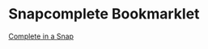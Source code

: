Snapcomplete Bookmarklet
========================
<a href="javascript:var%20baseURL%3D%22https%3A%2F%2Fwww.snapcomplete.com%22%2Cs%3Ddocument.createElement(%22script%22)%3Bs.onreadystatechange%3Ds.onload%3Dfunction()%7Bvar%20e%3Ds.readyState%2Ct%3DSC.init%3Bt.done%7C%7Ce%26%26!%2Floaded%7Ccomplete%2F.test(e)%7C%7C(t.done%3D!0%2Ct(%7BshowImmediately%3A!0%7D))%7D%2Cs.src%3DbaseURL%2B%22%2Fjs%2Fplugin%2Fembed.js%22%2Cdocument.body.appendChild(s)%3B">Complete in a Snap</a>

